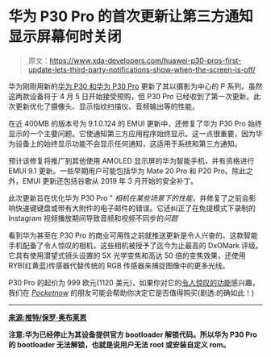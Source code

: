 # 华为 P30 Pro 的首次更新让第三方通知显示屏幕何时关闭

> 原文：<https://www.xda-developers.com/huawei-p30-pros-first-update-lets-third-party-notifications-show-when-the-screen-is-off/>

华为刚刚用新的[华为 P30 和华为 P30 Pro](https://www.xda-developers.com/huawei-p30-pro-p30-official/) 更新了其以摄影为中心的 P 系列。虽然这两款设备将于 4 月 5 日开始接受预购，但 P30 Pro 已经收到了第一次更新。此次更新优化了摄像头、显示指纹扫描仪、音频输出等的性能。

在近 400MB 的版本号为 9.1.0.124 的 EMUI 更新中，还修复了华为 P30 Pro 始终显示的一个主要问题。它使通知第三方应用程序始终显示。这一点很重要，因为华为设备上的始终显示功能不会显示任何通知，这适用于系统和第三方通知。

预计该修复将推广到其他使用 AMOLED 显示屏的华为智能手机，并有资格进行 EMUI 9.1 更新。一些早期用户可能包括华为 Mate 20 Pro 和 P20 Pro。除此之外，EMUI 更新还包括谷歌从 2019 年 3 月开始的安全补丁。

此次更新旨在优化华为 P30 Pro " *相机在某些场景下的性能*，并修复了之前会影响快速键键盘或带有大附件的电子邮件的错误。它还纠正了在免提模式下录制的 Instagram 视频播放期间导致音频和视频不同步的*问题*

看到华为甚至在 P30 Pro 的商业可用性之前就推送更新是令人兴奋的。这款智能手机配备了令人惊叹的相机，这些相机被授予了迄今为止最高的 DxOMark 评级。它具有使用潜望式镜头设置的 5X 光学变焦和高达 50 倍的变焦效果，还使用 RYB(红黄蓝)传感器代替传统的 RGB 传感器来捕捉图像中的更多光线。

P30 Pro 的起价为 999 欧元(1120 美元)，如果你对它的[令人惊叹的功能](https://www.xda-developers.com/huawei-p30-pro-p30-hands-on-video/)感兴趣，我们在 *[Pocketnow](http://pocketnow.com/)* 的朋友可能会帮助你决定它是否值得购买(剧透:的确如此！)

* * *

[**来源:推特/保罗·奥布莱恩**](https://twitter.com/PaulOBrien/status/1111395914437091329)

**注意:华为已经停止为其设备提供官方 bootloader 解锁代码。所以华为 P30 Pro 的 bootloader 无法解锁，也就是说用户无法 root 或安装自定义 rom。**